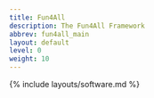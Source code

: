 ```yaml
---
title: Fun4All
description: The Fun4All Framework
abbrev: fun4all_main
layout: default
level: 0
weight: 10
---
```


{% include layouts/software.md %}

